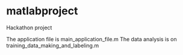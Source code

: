 # matlabproject
Hackathon project

The application file is main_application_file.m
The data analysis is on training_data_making_and_labeling.m
